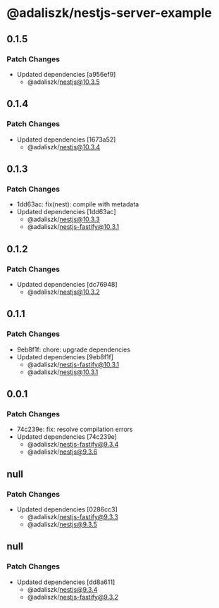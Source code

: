 # @adaliszk/nestjs-server-example

## 0.1.5

### Patch Changes

- Updated dependencies [a956ef9]
  - @adaliszk/nestjs@10.3.5

## 0.1.4

### Patch Changes

- Updated dependencies [1673a52]
  - @adaliszk/nestjs@10.3.4

## 0.1.3

### Patch Changes

- 1dd63ac: fix(nest): compile with metadata
- Updated dependencies [1dd63ac]
  - @adaliszk/nestjs@10.3.3
  - @adaliszk/nestjs-fastify@10.3.1

## 0.1.2

### Patch Changes

- Updated dependencies [dc76948]
  - @adaliszk/nestjs@10.3.2

## 0.1.1

### Patch Changes

- 9eb8f1f: chore: upgrade dependencies
- Updated dependencies [9eb8f1f]
  - @adaliszk/nestjs-fastify@10.3.1
  - @adaliszk/nestjs@10.3.1

## 0.0.1

### Patch Changes

- 74c239e: fix: resolve compilation errors
- Updated dependencies [74c239e]
  - @adaliszk/nestjs-fastify@9.3.4
  - @adaliszk/nestjs@9.3.6

## null

### Patch Changes

- Updated dependencies [0286cc3]
  - @adaliszk/nestjs-fastify@9.3.3
  - @adaliszk/nestjs@9.3.5

## null

### Patch Changes

- Updated dependencies [dd8a611]
  - @adaliszk/nestjs@9.3.4
  - @adaliszk/nestjs-fastify@9.3.2
